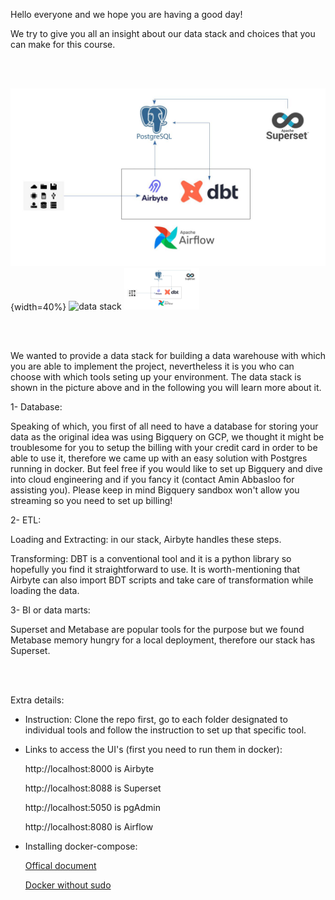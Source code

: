 Hello everyone and we hope you are having a good day!

We try to give you all an insight about our data stack and choices that you can make for this course.

<br />
<br />



![data stack](./datastack.jpg "Data Stack"){width=40%}
![data stack]() <img src="./datastack.jpg"  width="120">



<br />
<br />

We wanted to provide a data stack for building a data warehouse with which you are able to implement the project, nevertheless it is you who can choose with which tools seting up your environment. The data stack is shown in the picture above and in the following you will learn more about it.

1- Database:
  
  Speaking of which, you first of all need to have a database for storing your data as the original idea was using Bigquery on GCP, we thought it might be troublesome for you to setup the billing with your credit card in order to be able to use it, therefore we came up with an easy solution with Postgres running in docker. But feel free if you would like to set up Bigquery and dive into cloud engineering and if you fancy it (contact Amin Abbasloo for assisting you). Please keep in mind Bigquery sandbox won't allow you streaming so you need to set up billing!

2- ETL:
  
  Loading and Extracting: in our stack, Airbyte handles these steps.
  
  Transforming: DBT is a conventional tool and it is a python library so hopefully you find it straightforward to use. It is worth-mentioning that Airbyte can also import BDT scripts and take care of transformation while loading the data.
  
3- BI or data marts:
  
  Superset and Metabase are popular tools for the purpose but we found Metabase memory hungry for a local deployment, therefore our stack has Superset.  

<br />
<br />

Extra details:

- Instruction: Clone the repo first, go to each folder designated to individual tools and follow the instruction to set up that specific tool.

- Links to access the UI's (first you need to run them in docker):
  
  http://localhost:8000 is Airbyte

  http://localhost:8088 is Superset

  http://localhost:5050 is pgAdmin

  http://localhost:8080 is Airflow

- Installing docker-compose:

  [Offical document](https://docs.docker.com/compose/install/)

  [Docker without sudo](https://www.youtube.com/watch?v=VjUbSe8ONhs)


